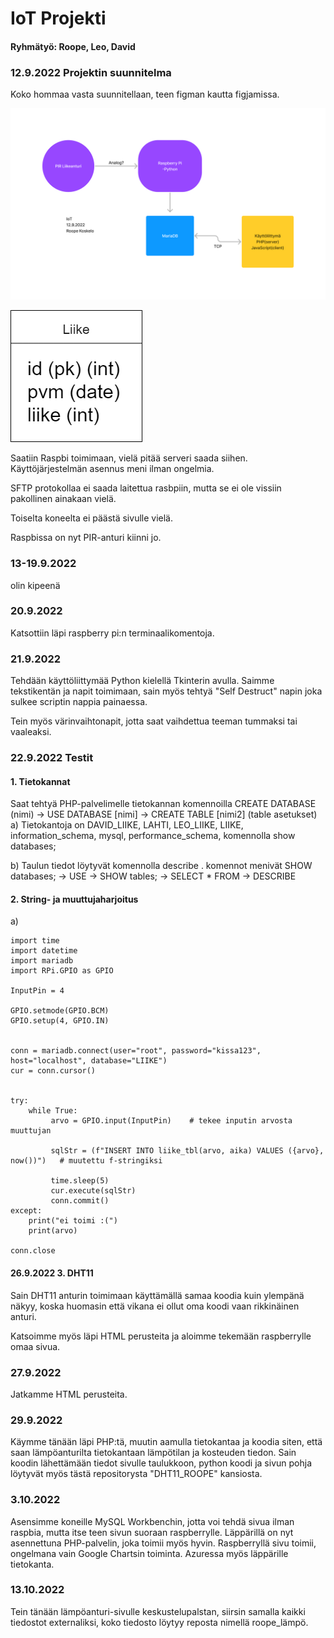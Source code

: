 # IoT Projekti

#### Ryhmätyö: Roope, Leo, David

### 12.9.2022 Projektin suunnitelma

Koko hommaa vasta suunnitellaan, teen figman kautta figjamissa.

![alt text](https://github.com/RoopeKoskelo/IoT-projekti/blob/main/IoT%20suunnitelma.png?raw=true)

![alt text](https://github.com/RoopeKoskelo/IoT-projekti/blob/main/Kaavio.drawio.png?raw=true)

Saatiin Raspbi toimimaan, vielä pitää serveri saada siihen. Käyttöjärjestelmän asennus meni ilman ongelmia.

SFTP protokollaa ei saada laitettua rasbpiin, mutta se ei ole vissiin pakollinen ainakaan vielä.

Toiselta koneelta ei päästä sivulle vielä.

Raspbissa on nyt PIR-anturi kiinni jo.

### 13-19.9.2022 
olin kipeenä

### 20.9.2022
Katsottiin läpi raspberry pi:n terminaalikomentoja.

### 21.9.2022
Tehdään käyttöliittymää Python kielellä Tkinterin avulla. Saimme tekstikentän ja napit toimimaan, sain myös tehtyä "Self Destruct" napin joka sulkee scriptin nappia painaessa.

Tein myös värinvaihtonapit, jotta saat vaihdettua teeman tummaksi tai vaaleaksi.

### 22.9.2022 Testit
#### 1. Tietokannat
Saat tehtyä PHP-palvelimelle tietokannan komennoilla CREATE DATABASE (nimi) -> USE DATABASE [nimi] -> CREATE TABLE [nimi2] (table asetukset)
a) Tietokantoja on DAVID_LIIKE, LAHTI, LEO_LIIKE, LIIKE, information_schema, mysql, performance_schema, komennolla show databases;

b) Taulun tiedot löytyvät komennolla describe <taulukon nimi>.   komennot menivät SHOW databases; -> USE <tietokannan nimi> -> SHOW tables; -> SELECT * FROM <taulukon nimi> -> DESCRIBE <taulukon nimi>
  
#### 2. String- ja muuttujaharjoitus
a)
  ```
  import time
  import datetime
  import mariadb
  import RPi.GPIO as GPIO
  
  InputPin = 4
  
  GPIO.setmode(GPIO.BCM)
  GPIO.setup(4, GPIO.IN)
  
  
  conn = mariadb.connect(user="root", password="kissa123", host="localhost", database="LIIKE")
  cur = conn.cursor()
  
  
  try:
      while True:
           arvo = GPIO.input(InputPin)    # tekee inputin arvosta muuttujan
  
           sqlStr = (f"INSERT INTO liike_tbl(arvo, aika) VALUES ({arvo}, now())")   # muutettu f-stringiksi

           time.sleep(5)
           cur.execute(sqlStr)
           conn.commit()
  except:
      print("ei toimi :(")
      print(arvo)
  
  conn.close
  ```
#### 26.9.2022 3. DHT11
  Sain DHT11 anturin toimimaan käyttämällä samaa koodia kuin ylempänä näkyy, koska huomasin että vikana ei ollut oma koodi vaan rikkinäinen anturi.

Katsoimme myös läpi HTML perusteita ja aloimme tekemään raspberrylle omaa sivua.

### 27.9.2022
Jatkamme HTML perusteita.

### 29.9.2022
Käymme tänään läpi PHP:tä, muutin aamulla tietokantaa ja koodia siten, että saan lämpöanturilta tietokantaan lämpötilan ja kosteuden tiedon.
Sain koodin lähettämään tiedot sivulle taulukkoon, python koodi ja sivun pohja löytyvät myös tästä repositorysta "DHT11_ROOPE" kansiosta.
  
### 3.10.2022
Asensimme koneille MySQL Workbenchin, jotta voi tehdä sivua ilman raspbia, mutta itse teen sivun suoraan raspberrylle.
Läppärillä on nyt asennettuna PHP-palvelin, joka toimii myös hyvin. Raspberryllä sivu toimii, ongelmana vain Google Chartsin toiminta.
Azuressa myös läppärille tietokanta.
### 13.10.2022 
Tein tänään lämpöanturi-sivulle keskustelupalstan, siirsin samalla kaikki tiedostot externaliksi, koko tiedosto löytyy reposta nimellä roope_lämpö.
